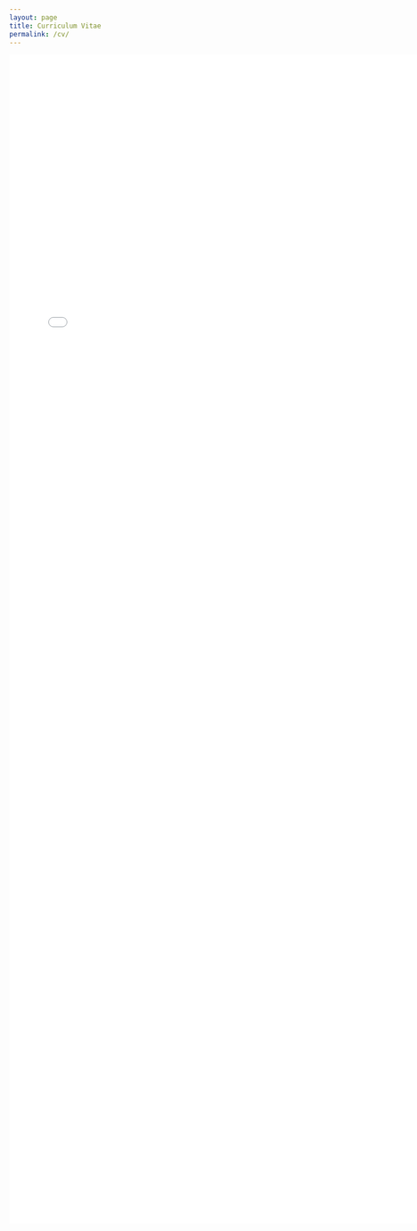 ```yaml
---
layout: page
title: Curriculum Vitae
permalink: /cv/
---
```


<embed src="/assets/pdf/kwang_CV.pdf" width="740px" height="2100px" />